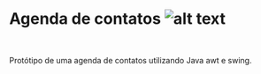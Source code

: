 # Agenda de contatos ![alt text](https://img.shields.io/badge/-Java-Blue)
<br>

Protótipo de uma agenda de contatos utilizando Java awt e swing.
